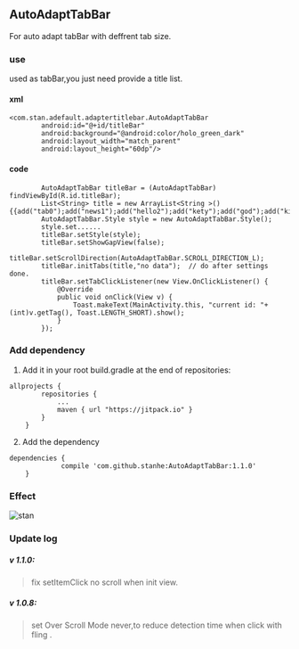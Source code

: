 ## AutoAdaptTabBar

For auto adapt tabBar with deffrent tab size.

### use

used as tabBar,you just need provide a title list.
#### xml
```
<com.stan.adefault.adaptertitlebar.AutoAdaptTabBar
        android:id="@+id/titleBar"
        android:background="@android:color/holo_green_dark"
        android:layout_width="match_parent"
        android:layout_height="60dp"/>
```	
#### code
```
        AutoAdaptTabBar titleBar = (AutoAdaptTabBar) findViewById(R.id.titleBar);
        List<String> title = new ArrayList<String >(){{add("tab0");add("news1");add("hello2");add("kety");add("god");add("killing");}};
        AutoAdaptTabBar.Style style = new AutoAdaptTabBar.Style();
        style.set......
        titleBar.setStyle(style);
        titleBar.setShowGapView(false);
        titleBar.setScrollDirection(AutoAdaptTabBar.SCROLL_DIRECTION_L);
        titleBar.initTabs(title,"no data");  // do after settings done.
        titleBar.setTabClickListener(new View.OnClickListener() {
            @Override
            public void onClick(View v) {
                Toast.makeText(MainActivity.this, "current id: "+(int)v.getTag(), Toast.LENGTH_SHORT).show();
            }
        });
```
### Add dependency

1. Add it in your root build.gradle at the end of repositories:
```
allprojects {
		repositories {
			...
			maven { url "https://jitpack.io" }
		}
	}
```
2. Add the dependency

```
dependencies {
	         compile 'com.github.stanhe:AutoAdaptTabBar:1.1.0'
	}
 ```
### Effect
![stan](http://oanvj2lsv.bkt.clouddn.com/image/gif/share/autoAdaptBar.gif)

### Update log

##### v 1.1.0:
> fix setItemClick no scroll when init view.
##### v 1.0.8:
> set Over Scroll Mode never,to reduce detection time when click with fling .
